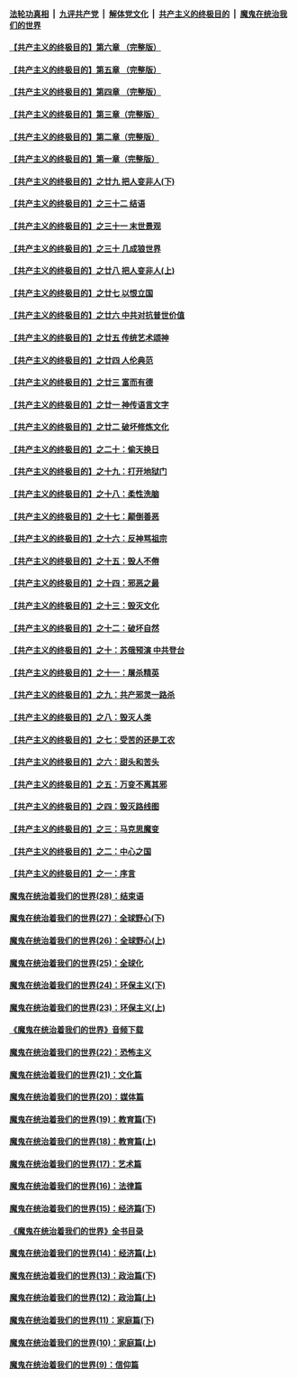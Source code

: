 

####  [法轮功真相](../../../../basic/blob/master/README.md?t=04141530) &nbsp;|&nbsp; [九评共产党](../../../../9ping.md/blob/master/README.md?t=04141530) &nbsp;|&nbsp; [解体党文化](../../../../jtdwh.md/blob/master/README.md?t=04141530)  &nbsp;|&nbsp; [共产主义的终极目的](../../../../gczydzjmd.md/blob/master/README.md?t=04141530) &nbsp;|&nbsp; [魔鬼在统治我们的世界](../../../../mgztzwmdsj.md/blob/master/README.md?t=04141530) 

#### [【共产主义的终极目的】第六章 （完整版）](../pages/nsc422/n11428913.md?t=04141530) 

#### [【共产主义的终极目的】第五章 （完整版）](../pages/nsc422/n11428912.md?t=04141530) 

#### [【共产主义的终极目的】第四章 （完整版）](../pages/nsc422/n11428907.md?t=04141530) 

#### [【共产主义的终极目的】第三章（完整版）](../pages/nsc422/n11428848.md?t=04141530) 

#### [【共产主义的终极目的】第二章（完整版）](../pages/nsc422/n11428831.md?t=04141530) 

#### [【共产主义的终极目的】第一章（完整版）](../pages/nsc422/n11417651.md?t=04141530) 

#### [【共产主义的终极目的】之廿九 把人变非人(下)](../pages/nsc422/n11344140.md?t=04141530) 

#### [【共产主义的终极目的】之三十二 结语](../pages/nsc422/n11360535.md?t=04141530) 

#### [【共产主义的终极目的】之三十一 末世景观](../pages/nsc422/n11351129.md?t=04141530) 

#### [【共产主义的终极目的】之三十 几成狼世界](../pages/nsc422/n11348280.md?t=04141530) 

#### [【共产主义的终极目的】之廿八 把人变非人(上)](../pages/nsc422/n11340492.md?t=04141530) 

#### [【共产主义的终极目的】之廿七 以恨立国](../pages/nsc422/n11336944.md?t=04141530) 

#### [【共产主义的终极目的】之廿六 中共对抗普世价值](../pages/nsc422/n11324785.md?t=04141530) 

#### [【共产主义的终极目的】之廿五 传统艺术颂神](../pages/nsc422/n11296396.md?t=04141530) 

#### [【共产主义的终极目的】之廿四 人伦典范](../pages/nsc422/n11296397.md?t=04141530) 

#### [【共产主义的终极目的】之廿三 富而有德](../pages/nsc422/n11283598.md?t=04141530) 

#### [【共产主义的终极目的】之廿一 神传语言文字](../pages/nsc422/n11263265.md?t=04141530) 

#### [【共产主义的终极目的】之廿二 破坏修炼文化](../pages/nsc422/n11245728.md?t=04141530) 

#### [【共产主义的终极目的】之二十：偷天换日](../pages/nsc422/n11238846.md?t=04141530) 

#### [【共产主义的终极目的】之十九：打开地狱门](../pages/nsc422/n11206376.md?t=04141530) 

#### [【共产主义的终极目的】之十八：柔性洗脑](../pages/nsc422/n11199994.md?t=04141530) 

#### [【共产主义的终极目的】之十七：颠倒善恶](../pages/nsc422/n11179782.md?t=04141530) 

#### [【共产主义的终极目的】之十六：反神骂祖宗](../pages/nsc422/n11166798.md?t=04141530) 

#### [【共产主义的终极目的】之十五：毁人不倦](../pages/nsc422/n11166792.md?t=04141530) 

#### [【共产主义的终极目的】之十四：邪恶之最](../pages/nsc422/n11150249.md?t=04141530) 

#### [【共产主义的终极目的】之十三：毁灭文化](../pages/nsc422/n11135227.md?t=04141530) 

#### [【共产主义的终极目的】之十二：破坏自然](../pages/nsc422/n11135214.md?t=04141530) 

#### [【共产主义的终极目的】之十：苏俄预演 中共登台](../pages/nsc422/n11118424.md?t=04141530) 

#### [【共产主义的终极目的】之十一：屠杀精英](../pages/nsc422/n11118442.md?t=04141530) 

#### [【共产主义的终极目的】之九：共产邪灵一路杀](../pages/nsc422/n11114139.md?t=04141530) 

#### [【共产主义的终极目的】之八：毁灭人类](../pages/nsc422/n11108503.md?t=04141530) 

#### [【共产主义的终极目的】之七：受苦的还是工农](../pages/nsc422/n11101809.md?t=04141530) 

#### [【共产主义的终极目的】之六：甜头和苦头](../pages/nsc422/n11096971.md?t=04141530) 

#### [【共产主义的终极目的】之五：万变不离其邪](../pages/nsc422/n11091285.md?t=04141530) 

#### [【共产主义的终极目的】之四：毁灭路线图](../pages/nsc422/n11086284.md?t=04141530) 

#### [【共产主义的终极目的】之三：马克思魔变](../pages/nsc422/n11061941.md?t=04141530) 

#### [【共产主义的终极目的】之二：中心之国](../pages/nsc422/n11047728.md?t=04141530) 

#### [【共产主义的终极目的】之一：序言](../pages/nsc422/n11086077.md?t=04141530) 

#### [魔鬼在统治着我们的世界(28)：结束语](../pages/nsc422/n10936246.md?t=04141530) 

#### [魔鬼在统治着我们的世界(27)：全球野心(下)](../pages/nsc422/n10928319.md?t=04141530) 

#### [魔鬼在统治着我们的世界(26)：全球野心(上)](../pages/nsc422/n10900318.md?t=04141530) 

#### [魔鬼在统治着我们的世界(25)：全球化](../pages/nsc422/n10788205.md?t=04141530) 

#### [魔鬼在统治着我们的世界(24)：环保主义(下)](../pages/nsc422/n10695307.md?t=04141530) 

#### [魔鬼在统治着我们的世界(23)：环保主义(上)](../pages/nsc422/n10688613.md?t=04141530) 

#### [《魔鬼在统治着我们的世界》音频下载](../pages/nsc422/n10635553.md?t=04141530) 

#### [魔鬼在统治着我们的世界(22)：恐怖主义](../pages/nsc422/n10614727.md?t=04141530) 

#### [魔鬼在统治着我们的世界(21)：文化篇](../pages/nsc422/n10597706.md?t=04141530) 

#### [魔鬼在统治着我们的世界(20)：媒体篇](../pages/nsc422/n10586579.md?t=04141530) 

#### [魔鬼在统治着我们的世界(19)：教育篇(下)](../pages/nsc422/n10564808.md?t=04141530) 

#### [魔鬼在统治着我们的世界(18)：教育篇(上)](../pages/nsc422/n10526970.md?t=04141530) 

#### [魔鬼在统治着我们的世界(17)：艺术篇](../pages/nsc422/n10499093.md?t=04141530) 

#### [魔鬼在统治着我们的世界(16)：法律篇](../pages/nsc422/n10485969.md?t=04141530) 

#### [魔鬼在统治着我们的世界(15)：经济篇(下)](../pages/nsc422/n10469975.md?t=04141530) 

#### [《魔鬼在统治着我们的世界》全书目录](../pages/nsc422/n10464261.md?t=04141530) 

#### [魔鬼在统治着我们的世界(14)：经济篇(上)](../pages/nsc422/n10457370.md?t=04141530) 

#### [魔鬼在统治着我们的世界(13)：政治篇(下)](../pages/nsc422/n10448270.md?t=04141530) 

#### [魔鬼在统治着我们的世界(12)：政治篇(上)](../pages/nsc422/n10444576.md?t=04141530) 

#### [魔鬼在统治着我们的世界(11)：家庭篇(下)](../pages/nsc422/n10440961.md?t=04141530) 

#### [魔鬼在统治着我们的世界(10)：家庭篇(上)](../pages/nsc422/n10435448.md?t=04141530) 

#### [魔鬼在统治着我们的世界(9)：信仰篇](../pages/nsc422/n10432159.md?t=04141530) 

